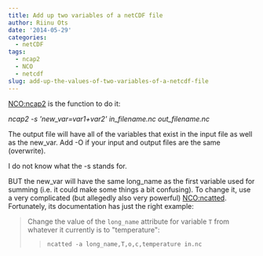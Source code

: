 ```yaml
---
title: Add up two variables of a netCDF file
author: Riinu Ots
date: '2014-05-29'
categories:
  - netCDF
tags:
  - ncap2
  - NCO
  - netcdf
slug: add-up-the-values-of-two-variables-of-a-netcdf-file
---
```


[NCO:ncap2](http://nco.sourceforge.net/nco.html#ncap2-netCDF-Arithmetic-Processor) is the function to do it:

_ncap2 -s 'new_var=var1+var2' in_filename.nc out_filename.nc_

The output file will have all of the variables that exist in the input file as well as the new_var. Add -O if your input and output files are the same (overwrite).

I do not know what the -s stands for.

BUT the new_var will have the same long_name as the first variable used for summing (i.e. it could make some things a bit confusing). To change it, use a very complicated (but allegedly also very powerful) [NCO:ncatted](http://nco.sourceforge.net/nco.html#ncatted-netCDF-Attribute-Editor). Fortunately, its documentation has just the right example:

<blockquote>

Change the value of the `long_name` attribute for variable `T` from whatever it currently is to "temperature":

>
>

>
>     ncatted -a long_name,T,o,c,temperature in.nc
>
>

>
> </blockquote>
